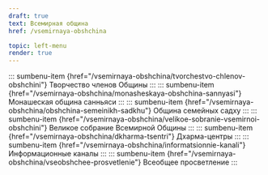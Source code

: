 ```yaml
---
draft: true
text: Всемирная община
href: /vsemirnaya-obshchina

topic: left-menu
render: true
---
```

::: sumbenu-item {href="/vsemirnaya-obshchina/tvorchestvo-chlenov-obshchini"}
Творчество членов Общины
:::
::: sumbenu-item {href="/vsemirnaya-obshchina/monasheskaya-obshchina-sannyasi"}
Монашеская община санньяси
:::
::: sumbenu-item {href="/vsemirnaya-obshchina/obshchina-semeinikh-sadkhu"}
Община семейных садху
:::
::: sumbenu-item {href="/vsemirnaya-obshchina/velikoe-sobranie-vsemirnoi-obshchini"}
Великое собрание Всемирной Общины
:::
::: sumbenu-item {href="/vsemirnaya-obshchina/dkharma-tsentri"}
Дхарма-центры
:::
::: sumbenu-item {href="/vsemirnaya-obshchina/informatsionnie-kanali"}
Информационные каналы
:::
::: sumbenu-item {href="/vsemirnaya-obshchina/vseobshchee-prosvetlenie"}
Всеобщее просветление
:::

